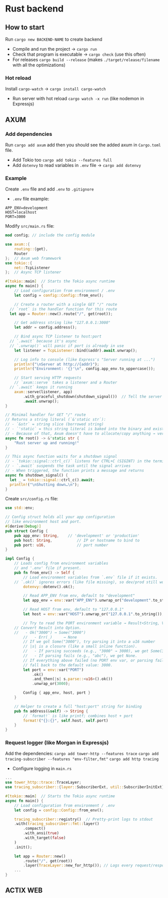 # Rust backend

## How to start

Run `cargo new BACKEND-NAME` to create backend

- Compile and run the project -> `cargo run`
- Check that program is executable -> `cargo check` (use this often)
- For releases `cargo build --release` (makes `./target/release/filename` with all the optimizations)

### Hot reload

Install `cargo-watch` -> `cargo install cargo-watch`

- Run server with hot reload `cargo watch -x run` (like nodemon in Expressjs)

## AXUM

### Add dependencies

Run `cargo add axum` add then you should see the added axum in `Cargo.toml` file.

- Add Tokio too `cargo add tokio --features full`
- Add `dotenvy` to read variables in `.env` file -> `cargo add dotenvy`

### Example

Create `.env` file and add `.env` to `.gitignore`

- `.env` file example:

```.env
APP_ENV=development
HOST=localhost
PORT=3000
```

Modify `src/main.rs` file:

```rs
mod config;	// include the config module

use axum::{
	routing::{get},
	Router
};	// Axum web framework
use tokio::{
	net::TcpListener
};	// Async TCP listener

#[tokio::main]	// Starts the Tokio async runtime
async fn main() {
	// Load configuration from environment / .env
	let config = config::Config::from_env();

	// Create a router with a single GET "/" route
  // `root` is the handler function for this route
  let app = Router::new().route("/", get(root));

	// Get address string like "127.0.0.1:3000"
	let addr = config.address();

	// Bind async TCP listener to host:port
  // `.await` because it's async
  // `.unwrap()` will panic if port is already in use
	let listener = TcpListener::bind(&addr).await.unwrap();

	// Log info to console (like Express's "Server running at ...")
	println!("\nServer at http://{addr}");
	println!("Environment: '{}'\n", config.app_env.to_uppercase());

	// Start serving HTTP requests
	// `axum::serve` takes a listener and a Router
  // `.await` keeps it running
	axum::serve(listener, app)
		.with_graceful_shutdown(shutdown_signal())	// Tell the server to wait for a shutdown signal before exiting
		.await.unwrap();
}

// Minimal handler for GET "/" route
// Returns a string literal (`&'static str`):
// - `&str` = string slice (borrowed string)
// - `'static` = this string literal is baked into the binary and exists for the entire program's lifetime
// - Because of that, Axum doesn't have to allocate/copy anything → very efficient
async fn root() -> &'static str {
	"Rust server up and running!"
}

// This async function waits for a shutdown signal
// - `tokio::signal::ctrl_c()` listens for CTRL+C (SIGINT) in the terminal
// - `.await` suspends the task until the signal arrives
// - When triggered, the function prints a message and returns
async fn shutdown_signal() {
  let _ = tokio::signal::ctrl_c().await;
  println!("\nShutting down…\n");
}

```

Create `src/config.rs` file:

```rs
use std::env;

// Config struct holds all your app configuration
// like environment host and port.
#[derive(Debug)]
pub struct Config {
	pub app_env: String,	// 'development' or 'production'
	pub host: String,			// IP or hostname to bind to
	pub port: u16,				// port number
}

impl Config {
	// Loads config from environment variables
	// and '.env' file if present.
	pub fn from_env() -> Self {
		// Load environment variables from `.env` file if it exists.
    // `.ok()` ignores errors (like file missing), so dev/prod still work.
		dotenvy::dotenv().ok();

		// Read APP_ENV from env, default to "development"
		let app_env = env::var("APP_ENV").unwrap_or("development".to_string());

		// Read HOST from env, default to "127.0.0.1"
		let host = env::var("HOST").unwrap_or("127.0.0.1".to_string());

		// Try to read the PORT environment variable → Result<String, VarError>
    // Convert Result into Option.
    //   - Ok("3000") → Some("3000")
		//   - Err(_)     → None
		// If we got Some("3000"), try parsing it into a u16 number
		// |s| is a closure (like a small inline function).
		//   - If parsing succeeds (e.g., "3000" → 3000), we get Some(3000).
		//   - If parsing fails (e.g., "abc"), we get None.
		// If everything above failed (no PORT env var, or parsing failed),
		// fall back to the default value: 3000.
		let port = env::var("PORT")
			.ok()
			.and_then(|s| s.parse::<u16>().ok())
			.unwrap_or(3000);

		Config { app_env, host, port }
	}

	// Helper to create a full "host:port" string for binding
	pub fn address(&self) -> String {
		// `format!` is like printf; combines host + port
		format!("{}:{}", self.host, self.port)
	}
}

```

### Request logger (like Morgan in Expressjs)

Add the dependencies:
`cargo add tower-http --features trace`
`cargo add tracing-subscriber --features "env-filter,fmt"`
`cargo add http tracing`

- Configure logging in `main.rs`

```rs
...
use tower_http::trace::TraceLayer;
use tracing_subscriber::{layer::SubscriberExt, util::SubscriberInitExt};

#[tokio::main]	// Starts the Tokio async runtime
async fn main() {
	// Load configuration from environment / .env
	let config = config::Config::from_env();

	tracing_subscriber::registry()	// Pretty-print logs to stdout
	.with(tracing_subscriber::fmt::layer()
		.compact()
		.with_ansi(true)
		.with_target(false)
	)
	.init();

	let app = Router::new()
		.route("/", get(root))
		.layer(TraceLayer::new_for_http()); // Logs every request/response
	...
}
```

## ACTIX WEB
